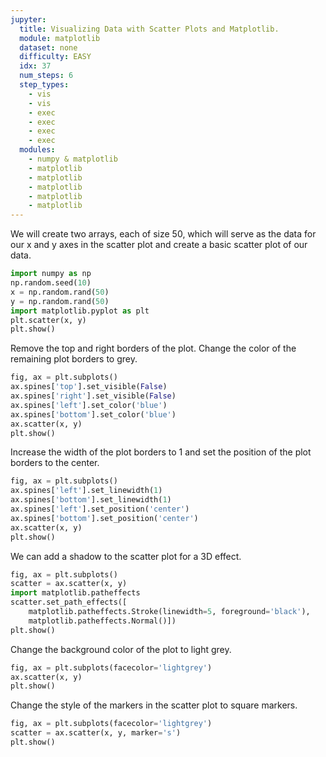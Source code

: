 ```yaml
---
jupyter:
  title: Visualizing Data with Scatter Plots and Matplotlib.
  module: matplotlib
  dataset: none
  difficulty: EASY
  idx: 37
  num_steps: 6
  step_types:
    - vis
    - vis
    - exec
    - exec
    - exec
    - exec
  modules: 
    - numpy & matplotlib
    - matplotlib
    - matplotlib
    - matplotlib
    - matplotlib
    - matplotlib
---
```


We will create two arrays, each of size 50, which will serve as the data for our x and y axes in the scatter plot and create a basic scatter plot of our data.
```python
import numpy as np
np.random.seed(10) 
x = np.random.rand(50)
y = np.random.rand(50)
import matplotlib.pyplot as plt
plt.scatter(x, y)
plt.show()
```

Remove the top and right borders of the plot. Change the color of the remaining plot borders to grey.
```python
fig, ax = plt.subplots()
ax.spines['top'].set_visible(False)
ax.spines['right'].set_visible(False)
ax.spines['left'].set_color('blue')
ax.spines['bottom'].set_color('blue')
ax.scatter(x, y)
plt.show()
```

Increase the width of the plot borders to 1 and set the position of the plot borders to the center.
```python
fig, ax = plt.subplots()
ax.spines['left'].set_linewidth(1)
ax.spines['bottom'].set_linewidth(1)
ax.spines['left'].set_position('center')
ax.spines['bottom'].set_position('center')
ax.scatter(x, y)
plt.show()
```

We can add a shadow to the scatter plot for a 3D effect.
```python
fig, ax = plt.subplots()
scatter = ax.scatter(x, y)
import matplotlib.patheffects
scatter.set_path_effects([
    matplotlib.patheffects.Stroke(linewidth=5, foreground='black'),
    matplotlib.patheffects.Normal()])
plt.show()
```

Change the background color of the plot to light grey.
```python
fig, ax = plt.subplots(facecolor='lightgrey')
ax.scatter(x, y)
plt.show()
```

Change the style of the markers in the scatter plot to square markers.
```python
fig, ax = plt.subplots(facecolor='lightgrey')
scatter = ax.scatter(x, y, marker='s')
plt.show()
```